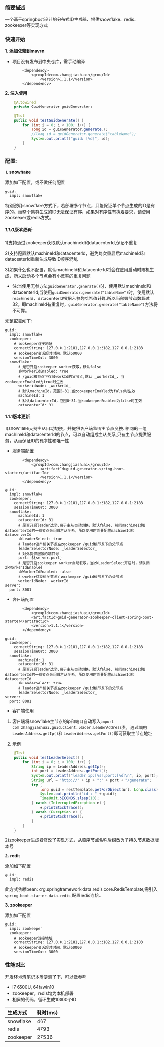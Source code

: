 ### 简要描述
一个基于springboot设计的分布式ID生成器，提供snowflake、redis、zookeeper等实现方式

### 快速开始
**1. 添加依赖到maven**

- 项目没有发布到中央仓库，需手动编译
```
		<dependency>
		    <groupId>com.zhangjiashuai</groupId>
    		    <version>1.1.1</version>
		</dependency>
```

**2. 注入使用**

```java
	@Autowired
	private GuidGenerator guidGenerator;
	
	@Test
	public void testGuidGenerate() {
		for (int i = 0; i < 100; i++) {
			long id = guidGenerator.generate();
			//long id = guidGenerator.generate("tableName");
			System.out.printf("guid: [%d]", id);
		}
	}
```

### 配置:
**1. snowflake**

添加如下配置，或不做任何配置
```
guid:
  impl: snowflake
```
特别说明:snowflake方式下，若部署多个节点，只能保证单个节点生成的ID是有序的。而整个集群生成的ID无法保证有序，如果对有序性有执着要求，请使用zookeeper或redis方式。

##### 1.1.0版本更新:
1)支持通过zookeeper获取默认machineId和datacenterId,保证不重复

2)支持配置默认machineId和datacenterId，避免每次重启后machineId和datacenterId重新生成导致ID顺序混乱

3)如果什么也不配置，默认machineId和datacenterId将会在应用启动时随机生成，所以启动多个节点会有小概率的重复问题

- 注:当使用无参方法`guidGenerator.generate()`时，使用默认machineId和datacenterId;当使用`guidGenerator.generate("tableName")`时，使用默认machineId，datacenterId根据入参的哈希值计算.所以当部署节点数超过32，即machineId有重复时，`guidGenerator.generate("tableName")`方法将不可靠。

完整配置如下:
```
guid:
  impl: snowflake
  zookeeper:
    # zookeeper连接地址
    connectString: 127.0.0.1:2181,127.0.0.1:2182,127.0.0.1:2183
    # zookeeper会话超时时间，默认60000
    sessionTimeOut: 3000
  snowflake:
      # 是否开启zookeeper worker获取，默认false
      zkWorkerIdEnabled: true
      # /guid根节点下存储workId的父节点,默认 _workerId_. 当zookeeperEnabled为true时生效
      workerIdNode: _workerId_
      # 默认machineId，范围0~31.当zookeeperEnabled为false时生效
      machineId: 1
      # 默认datacenterId，范围0~31.当zookeeperEnabled为false时生效
      datacenterId: 31
```

#### 1.1.1版本更新
1)snowflake支持主从自动切换，并提供客户端监听主节点变换. 相同的一组machineId和datacenterId的节点，可以自动组成主从关系,只有主节点提供服务，从而保证ID的有序性和唯一性

- 服务端配置
```
		<dependency>
		    <groupId>com.zhangjiashuai</groupId>
    		    <artifactId>guid-generator-spring-boot-starter</artifactId>
    		    <version>1.1.1</version>
		</dependency>
```
```
guid:
  impl: snowflake
  zookeeper:
    connectString: 127.0.0.1:2181,127.0.0.1:2182,127.0.0.1:2183
    sessionTimeOut: 3000
  snowflake:
      machineId: 1
      datacenterId: 31
      # 是否开启leader选举,用于主从自动切换，默认false. 相同machineId和datacenterId的一组节点会组成主从关系，所以使用时需要配置machineId和datacenterId
      zkLeaderSelect: true
      # leader选举相关节点在zookeeper /guid根节点下的父节点
      leaderSelectorNode: _leaderSelector_
      # 对外提供服务的端口号
      port: ${server.port}
      # 是否开启zookeeper worker自动获取，当zkLeaderSelect开启时，请关闭zkWorkerIdEnabled
      zkWorkerIdEnabled: false
      # worker获取相关节点在zookeeper /guid根节点下的父节点
      workerIdNode: _workerId_
server:
  port: 8081
```
- 客户端配置
```
		<dependency>
		    <groupId>com.zhangjiashuai</groupId>
		    <artifactId>guid-generator-zookeeper-client-spring-boot-starter</artifactId>
		    <version>1.1.1</version>
		</dependency>
```
```
guid:
  zookeeper:
    connectString: 127.0.0.1:2181,127.0.0.1:2182,127.0.0.1:2183
    sessionTimeOut: 3000
  snowflake:
      machineId: 1
      datacenterId: 31
      # 是否开启leader选举,用于主从自动切换，默认false. 相同machineId和datacenterId的一组节点会组成主从关系，所以使用时需要配置machineId和datacenterId
      zkLeaderSelect: true
      # leader选举相关节点在zookeeper /guid根节点下的父节点
      leaderSelectorNode: _leaderSelector_
server:
  port: 8081
```
- 客户端使用

1. 客户端将snowflake主节点的ip和端口自动写入`import com.zhangjiashuai.guid.client.leader.LeaderAddress`类，通过调用`LeaderAddress.getIp()`和
`LeaderAddress.getPort()`即可获取主节点地址

2. 示例
```java
	@Test
	public void testLeaderSelect() {
		for (int i = 0; i < 100; i++) {
			String ip = LeaderAddress.getIp();
			int port = LeaderAddress.getPort();
			System.out.printf("leader ip:[%s],port:[%d]\n", ip, port);
			String url = "http://" + ip + ":" + port + "/generate";
			try {
				long guid = restTemplate.getForObject(url, Long.class);
				System.out.println("id : " + guid);
				TimeUnit.SECONDS.sleep(10);
			} catch (InterruptedException e) {
				e.printStackTrace();
			} catch (Exception e) {
				e.printStackTrace();
			}
		}
	}
```

2)zookeeper生成器修改了实现方式，从顺序节点名称后缀改为了持久节点数据版本号

**2. redis**

添加如下配置
```
guid:
  impl: redis
```
此方式依赖bean: org.springframework.data.redis.core.RedisTemplate,需引入`spring-boot-starter-data-redis`,配置redis连接。

**3. zookeeper**

添加如下配置
```
guid:
  impl: zookeeper
  zookeeper:
    # zookeeper连接地址
    connectString: 127.0.0.1:2181,127.0.0.1:2182,127.0.0.1:2183
    # zookeeper会话超时时间，默认60000
    sessionTimeOut: 3000
```
### 性能对比
开发环境渣笔记本随便测了下，可以做参考
- i7 6500U, 64位win10
- zookeeper，redis均为本机部署
- 相同的代码，循环生成10000个ID

|生成方式|耗时(ms)
|:----    |:---|
|snowflake |467|
|redis     |4793  |
|zookeeper     |27536  |
